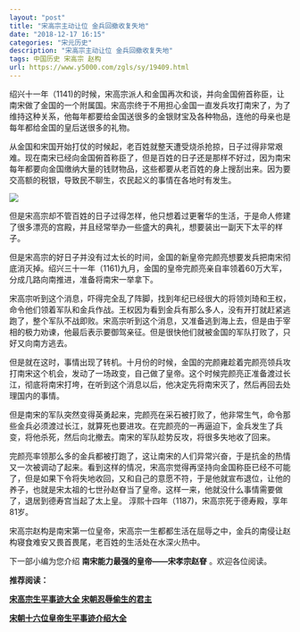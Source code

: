 ```yaml
---
layout: "post"
title: "宋高宗主动让位 金兵回撤收复失地"
date: "2018-12-17 16:15"
categories: "宋元历史"
description: "宋高宗主动让位 金兵回撤收复失地"
tags: 中国历史 宋高宗 赵构
url: https://www.y5000.com/zgls/sy/19409.html
---
```






绍兴十一年（1141)的时候，宋高宗派人和金国再次和谈，并向金国俯首称臣，让南宋做了金国的一个附属国。宋高宗终于不用担心金国一直发兵攻打南宋了，为了维持这种关系，他每年都要给金国送很多的金银财宝及各种物品，连他的母亲也是每年都给金国的皇后送很多的礼物。

从金国和宋国开始打仗的时候起，老百姓就整天遭受烧杀抢掠，日子过得非常艰难。现在南宋已经向金国俯首称臣了，但是百姓的日子还是那样不好过，因为南宋每年都要向金国缴纳大量的钱财物品，这些都要从老百姓的身上搜刮出来。因为要交高额的税银，导致民不聊生，农民起义的事情在各地时有发生。

![](https://img.y5000.com/uploads/allimg/170418/8-1F41Q40KO23.jpg)

但是宋高宗却不管百姓的日子过得怎样，他只想着过更奢华的生活，于是命人修建了很多漂亮的宫殿，并且经常举办一些盛大的典礼，想要装出一副天下太平的样子。

但是宋高宗的好日子并没有过太长的时间，金国的新皇帝完颜亮想要发兵把南宋彻底消灭掉。绍兴三十一年（1161)九月，金国的皇帝完颜亮亲自率领着60万大军，分成几路向南推进，准备将南宋一举拿下。

宋高宗听到这个消息，吓得完全乱了阵脚，找到年纪已经很大的将领刘琦和王权，命令他们领着军队和金兵作战。王权因为看到金兵有那么多人，没有开打就赶紧逃跑了，整个军队不战即败。宋高宗听到这个消息，又准备逃到海上去，但是由于宰相的极力劝谏，他最后表示要御驾亲征。但是很快他们就被金国的军队打败了，只好又向南方逃去。

但是就在这时，事情出现了转机。十月份的时候，金国的完颜雍趁着完颜亮领兵攻打南宋这个机会，发动了一场政变，自己做了皇帝。这个时候完颜亮正准备渡过长江，彻底将南宋打垮，在听到这个消息以后，他决定先将南宋灭了，然后再回去处理国内的事情。

但是南宋的军队突然变得英勇起来，完颜亮在采石被打败了，他非常生气，命令那些金兵必须渡过长江，就算死也要进攻。在完颜亮的一再逼迫下，金兵发生了兵变，将他杀死，然后向北撤去。南宋的军队趁势反攻，将很多失地收了回来。

完颜亮率领那么多的金兵都被打跑了，这让南宋的人们异常兴奋，于是抗金的热情又一次被调动了起来。看到这样的情况，宋高宗觉得再坚持向金国称臣已经不可能了，但是如果下令将失地收回，又和自己的意愿不符，于是他就宣布退位，让他的养子，也就是宋太祖的七世孙赵眘当了皇帝。这样一来，他就没什么事情需要做了，退居到德寿宫当起了太上皇。
淳熙十四年（1187)，宋高宗死于德寿殿，享年81岁。

宋高宗赵构是南宋第一位皇帝，宋高宗一生都都生活在屈辱之中，金兵的南侵让赵构寝食难安又畏首畏尾，老百姓的生活处在水深火热中。

下一部小编为您介绍 **南宋能力最强的皇帝——宋孝宗赵眘** 。欢迎各位阅读。

**推荐阅读：**

[**宋高宗生平事迹大全
宋朝忍辱偷生的君主**](https://www.y5000.com/zgls/mrzj/19410.html?1492497400)

[**宋朝十六位皇帝生平事迹介绍大全**](https://www.y5000.com/zgls/mq/19310.html)
